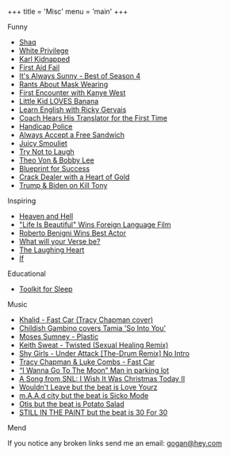 +++
title = 'Misc'
menu = 'main'
+++

<div class="section">
<div class="section-title">Funny</div>

- [Shaq](https://www.youtube.com/watch?v=a1SOT9WUb-I)
- [White Privilege](https://www.youtube.com/watch?v=MvzwmoZaNHQ)
- [Karl Kidnapped](https://www.youtube.com/watch?v=KQ-qDCR8KQs)
- [First Aid Fail](https://www.youtube.com/watch?v=Vmb1tqYqyII)
- [It's Always Sunny - Best of Season 4](https://www.youtube.com/watch?v=wdM5FPJer6w)
- [Rants About Mask Wearing](https://www.youtube.com/watch?v=tSKVXl-WnrA)
- [First Encounter with Kanye West](https://www.youtube.com/watch?v=R4SYIfhzMmU)
- [Little Kid LOVES Banana](https://www.youtube.com/watch?v=RyM-8yUpP5s)
- [Learn English with Ricky Gervais](https://www.youtube.com/watch?v=Xw2bTpyHGCE)
- [Coach Hears His Translator for the First Time](https://www.reddit.com/r/funny/comments/wqx5p3/coach_hears_his_translator_for_the_first_time/)
- [Handicap Police](https://www.youtube.com/watch?v=Mqd79FlNzME)
- [Always Accept a Free Sandwich](https://www.youtube.com/shorts/07E0Lq3BPHA)
- [Juicy Smouliet](https://www.youtube.com/watch?v=wZXoErL2124)
- [Try Not to Laugh](https://www.youtube.com/watch?v=0f2AUIdjP0k)
- [Theo Von & Bobby Lee](https://www.youtube.com/watch?v=hiuPP04-T60)
- [Blueprint for Success](https://www.youtube.com/shorts/7YxoNZDtOlU)
- [Crack Dealer with a Heart of Gold](https://www.youtube.com/watch?v=f7DqQ5lOlaU)
- [Trump & Biden on Kill Tony](https://www.youtube.com/watch?v=ZgHR4ug866Q)

</div>

<div class="section">
<div class="section-title">Inspiring</div>

- [Heaven and Hell](https://countdowntotimelessness.wordpress.com/2012/04/20/ram-dass-heaven-and-hell/)
- ["Life Is Beautiful" Wins Foreign Language Film](https://www.youtube.com/watch?v=8cTR6fk8frs)
- [Roberto Benigni Wins Best Actor](https://www.youtube.com/watch?v=Ybgg4H4zTHo)
- [What will your Verse be?](https://www.youtube.com/watch?v=-7OE6bDfM2M)
- [The Laughing Heart](https://www.youtube.com/watch?v=z1PSbDmV8Gw)
- [If](https://www.youtube.com/watch?v=NOAJahPJIRU)

</div>

<div class="section">
<div class="section-title">Educational</div>

- [Toolkit for Sleep](https://www.hubermanlab.com/newsletter/toolkit-for-sleep)

</div>

<div class="section">
<div class="section-title">Music</div>

- [Khalid - Fast Car (Tracy Chapman cover)](https://www.youtube.com/watch?v=O8hm2Ml-pA8)
- [Childish Gambino covers Tamia 'So Into You'](https://www.youtube.com/watch?v=UfQHEpf2q8k)
- [Moses Sumney - Plastic](https://www.youtube.com/watch?v=j0itX7raD8s)
- [Keith Sweat - Twisted (Sexual Healing Remix)](https://www.youtube.com/watch?v=uRkY4YjDwiM)
- [Shy Girls - Under Attack [The-Drum Remix] No Intro](https://www.youtube.com/watch?v=laQMCLmWPaA)
- [Tracy Chapman & Luke Combs - Fast Car](https://www.youtube.com/watch?v=O_BTdz326Eg)
- [“I Wanna Go To The Moon” Man in parking lot](https://www.youtube.com/watch?v=57oz_uuGHR4)
- [A Song from SNL: I Wish It Was Christmas Today II](https://www.youtube.com/watch?v=StQJSjQjhlg)
- [Wouldn't Leave but the beat is Love Yourz](https://x.com/spectre0799/status/1866604805520572855)
- [m.A.A.d city but the beat is Sicko Mode](https://x.com/spectre0799/status/1866255849959628805)
- [Otis but the beat is Potato Salad](https://x.com/spectre0799/status/1856110861233877208)
- [STILL IN THE PAINT but the beat is 30 For 30](https://x.com/spectre0799/status/1870590560274391135)

</div>

<div class="section">
<div class="section-title">Mend</div>

If you notice any broken links send me an email: gogan@hey.com

</div>